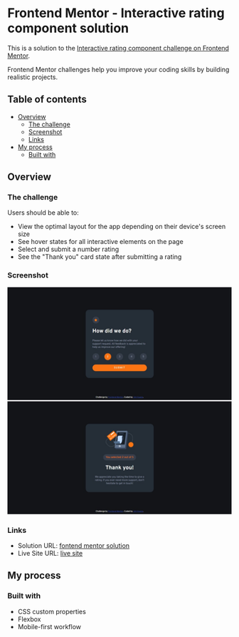 # Frontend Mentor - Interactive rating component solution

This is a solution to the [Interactive rating component challenge on Frontend Mentor](https://www.frontendmentor.io/challenges/interactive-rating-component-koxpeBUmI). 

Frontend Mentor challenges help you improve your coding skills by building realistic projects. 

## Table of contents

- [Overview](#overview)
  - [The challenge](#the-challenge)
  - [Screenshot](#screenshot)
  - [Links](#links)
- [My process](#my-process)
  - [Built with](#built-with)


## Overview

### The challenge

Users should be able to:

- View the optimal layout for the app depending on their device's screen size
- See hover states for all interactive elements on the page
- Select and submit a number rating
- See the "Thank you" card state after submitting a rating

### Screenshot

![](/screenshot/screenshot-1.jpeg)
![](/screenshot/screenshot-2.jpeg)


### Links

- Solution URL: [fontend mentor solution](https://www.frontendmentor.io/solutions/use-vanilla-javascript-and-delegation-37Mns2FNJ-)
- Live Site URL: [live site](https://jim-interative-rating-component.netlify.app/)

## My process

### Built with

- CSS custom properties
- Flexbox
- Mobile-first workflow






